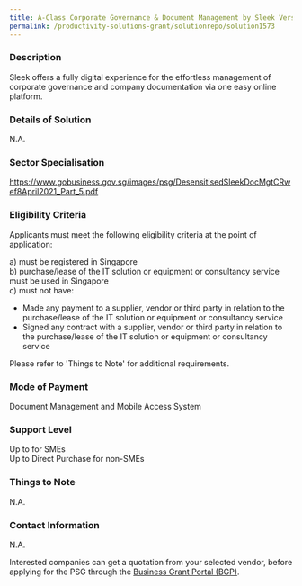 ```yaml
---
title: A-Class Corporate Governance & Document Management by Sleek Version 1 - Plan E
permalink: /productivity-solutions-grant/solutionrepo/solution1573
---
```


### Description

Sleek offers a fully digital experience for the effortless management of corporate governance and company documentation via one easy online platform.

### Details of Solution

N.A.

### Sector Specialisation

https://www.gobusiness.gov.sg/images/psg/DesensitisedSleekDocMgtCRwef8April2021_Part_5.pdf

### Eligibility Criteria

Applicants must meet the following eligibility criteria at the point of application:

a) must be registered in Singapore <br>
b) purchase/lease of the IT solution or equipment or consultancy service must be used in Singapore <br>
c) must not have:
- Made any payment to a supplier, vendor or third party in relation to the purchase/lease of the IT solution or equipment or consultancy service
- Signed any contract with a supplier, vendor or third party in relation to the purchase/lease of the IT solution or equipment or consultancy service

Please refer to 'Things to Note' for additional requirements.

### Mode of Payment
Document Management and Mobile Access System

### Support Level
Up to  for SMEs <br>
Up to Direct Purchase for non-SMEs

### Things to Note
N.A.

### Contact Information
N.A.

Interested companies can get a quotation from your selected vendor, before applying for the PSG through the <a target='_blank' rel='noopener' href='https://www.businessgrants.gov.sg/'>Business Grant Portal (BGP)</a>.

